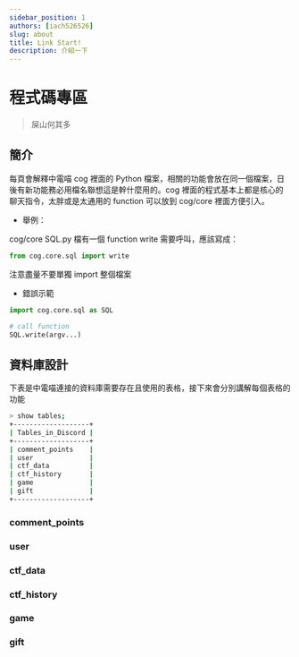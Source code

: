 ```yaml
---
sidebar_position: 1
authors: [iach526526]
slug: about
title: Link Start!
description: 介紹一下
---
```


# 程式碼專區

> 屎山何其多

## 簡介

每頁會解釋中電喵 cog 裡面的 Python 檔案，相關的功能會放在同一個檔案，日後有新功能務必用檔名聯想這是幹什麼用的。cog 裡面的程式基本上都是核心的聊天指令，太胖或是太通用的 function 可以放到 cog/core 裡面方便引入。

- 舉例：

cog/core SQL.py 檔有一個 function write 需要呼叫，應該寫成：

```py
from cog.core.sql import write
```

注意盡量不要單獨 import 整個檔案

- 錯誤示範

```py
import cog.core.sql as SQL

# call function
SQL.write(argv...)
```

## 資料庫設計

下表是中電喵連接的資料庫需要存在且使用的表格，接下來會分別講解每個表格的功能

```bash
> show tables;
+-------------------+
| Tables_in_Discord |
+-------------------+
| comment_points    |
| user              |
| ctf_data          |
| ctf_history       |
| game              |
| gift              |
+-------------------+
```

### comment_points

### user

### ctf_data

### ctf_history

### game

### gift

